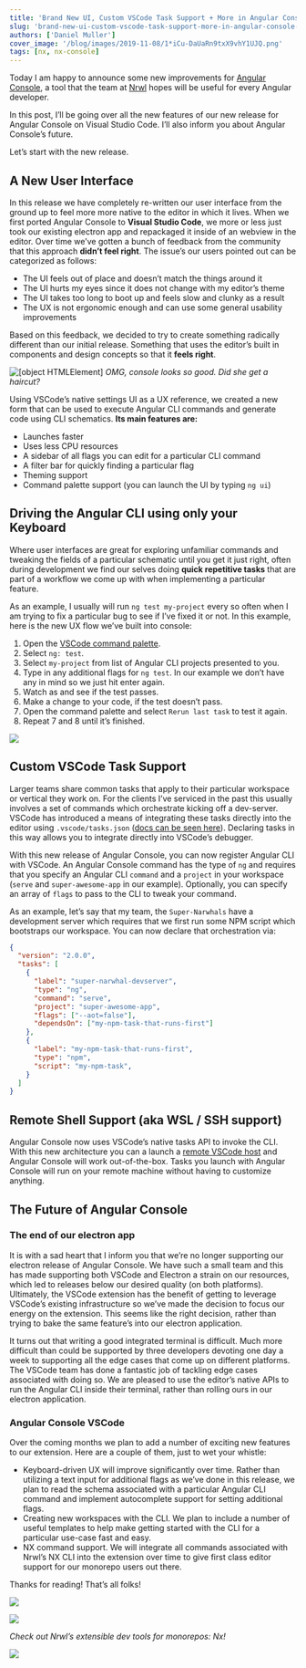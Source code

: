 ```yaml
---
title: 'Brand New UI, Custom VSCode Task Support + More in Angular Console 9.0!'
slug: 'brand-new-ui-custom-vscode-task-support-more-in-angular-console-9-0'
authors: ['Daniel Muller']
cover_image: '/blog/images/2019-11-08/1*iCu-DaUaRn9txX9vhY1UJQ.png'
tags: [nx, nx-console]
---
```


Today I am happy to announce some new improvements for [Angular Console](https://nx.dev/getting-started/editor-setup), a tool that the team at [Nrwl](/company) hopes will be useful for every Angular developer.

In this post, I’ll be going over all the new features of our new release for Angular Console on Visual Studio Code. I’ll also inform you about Angular Console’s future.

Let’s start with the new release.

## A New User Interface

In this release we have completely re-written our user interface from the ground up to feel more more native to the editor in which it lives. When we first ported Angular Console to **Visual Studio Code**, we more or less just took our existing electron app and repackaged it inside of an webview in the editor. Over time we’ve gotten a bunch of feedback from the community that this approach **didn’t feel right**. The issue’s our users pointed out can be categorized as follows:

- The UI feels out of place and doesn’t match the things around it
- The UI hurts my eyes since it does not change with my editor’s theme
- The UI takes too long to boot up and feels slow and clunky as a result
- The UX is not ergonomic enough and can use some general usability improvements

Based on this feedback, we decided to try to create something radically different than our initial release. Something that uses the editor’s built in components and design concepts so that it **feels right**.

![[object HTMLElement]](/blog/images/2019-11-08/1*GIHiPoIyVTCI35wpYRgWog.avif)
_OMG, console looks so good. Did she get a haircut?_

Using VSCode’s native settings UI as a UX reference, we created a new form that can be used to execute Angular CLI commands and generate code using CLI schematics. **Its main features are:**

- Launches faster
- Uses less CPU resources
- A sidebar of all flags you can edit for a particular CLI command
- A filter bar for quickly finding a particular flag
- Theming support
- Command palette support (you can launch the UI by typing `ng ui`)

## Driving the Angular CLI using only your Keyboard

Where user interfaces are great for exploring unfamiliar commands and tweaking the fields of a particular schematic until you get it just right, often during development we find our selves doing **quick repetitive tasks** that are part of a workflow we come up with when implementing a particular feature.

As an example, I usually will run `ng test my-project` every so often when I am trying to fix a particular bug to see if I’ve fixed it or not. In this example, here is the new UX flow we’ve built into console:

1.  Open the [VSCode command palette](https://code.visualstudio.com/docs/getstarted/userinterface#_command-palette).
2.  Select `ng: test`.
3.  Select `my-project` from list of Angular CLI projects presented to you.
4.  Type in any additional flags for `ng test`. In our example we don’t have any in mind so we just hit enter again.
5.  Watch as and see if the test passes.
6.  Make a change to your code, if the test doesn’t pass.
7.  Open the command palette and select `Rerun last task` to test it again.
8.  Repeat 7 and 8 until it’s finished.

![](/blog/images/2019-11-08/1*BrwJVeN-AcZFXTsmLHJzkA.avif)

## Custom VSCode Task Support

Larger teams share common tasks that apply to their particular workspace or vertical they work on. For the clients I’ve serviced in the past this usually involves a set of commands which orchestrate kicking off a dev-server. VSCode has introduced a means of integrating these tasks directly into the editor using `.vscode/tasks.json` ([docs can be seen here](https://code.visualstudio.com/docs/editor/tasks#_custom-tasks)). Declaring tasks in this way allows you to integrate directly into VSCode’s debugger.

With this new release of Angular Console, you can now register Angular CLI with VSCode. An Angular Console command has the type of `ng` and requires that you specify an Angular CLI `command` and a `project` in your workspace (`serve` and `super-awesome-app` in our example). Optionally, you can specify an array of `flags` to pass to the CLI to tweak your command.

As an example, let’s say that my team, the `Super-Narwhals` have a development server which requires that we first run some NPM script which bootstraps our workspace. You can now declare that orchestration via:

```json
{
  "version": "2.0.0",
  "tasks": [
    {
      "label": "super-narwhal-devserver",
      "type": "ng",
      "command": "serve",
      "project": "super-awesome-app",
      "flags": ["--aot=false"],
      "dependsOn": ["my-npm-task-that-runs-first"]
    },
    {
      "label": "my-npm-task-that-runs-first",
      "type": "npm",
      "script": "my-npm-task",
    }
  ]
}
```

## Remote Shell Support (aka WSL / SSH support)

Angular Console now uses VSCode’s native tasks API to invoke the CLI. With this new architecture you can a launch a [remote VSCode host](https://code.visualstudio.com/docs/remote/remote-overview) and Angular Console will work out-of-the-box. Tasks you launch with Angular Console will run on your remote machine without having to customize anything.

## The Future of Angular Console

### The end of our electron app

It is with a sad heart that I inform you that we’re no longer supporting our electron release of Angular Console. We have such a small team and this has made supporting both VSCode and Electron a strain on our resources, which led to releases below our desired quality (on both platforms). Ultimately, the VSCode extension has the benefit of getting to leverage VSCode’s existing infrastructure so we’ve made the decision to focus our energy on the extension. This seems like the right decision, rather than trying to bake the same feature’s into our electron application.

It turns out that writing a good integrated terminal is difficult. Much more difficult than could be supported by three developers devoting one day a week to supporting all the edge cases that come up on different platforms. The VSCode team has done a fantastic job of tackling edge cases associated with doing so. We are pleased to use the editor’s native APIs to run the Angular CLI inside their terminal, rather than rolling ours in our electron application.

### Angular Console VSCode

Over the coming months we plan to add a number of exciting new features to our extension. Here are a couple of them, just to wet your whistle:

- Keyboard-driven UX will improve significantly over time. Rather than utilizing a text input for additional flags as we’ve done in this release, we plan to read the schema associated with a particular Angular CLI command and implement autocomplete support for setting additional flags.
- Creating new workspaces with the CLI. We plan to include a number of useful templates to help make getting started with the CLI for a particular use-case fast and easy.
- NX command support. We will integrate all commands associated with Nrwl’s NX CLI into the extension over time to give first class editor support for our monorepo users out there.

Thanks for reading! That’s all folks!

![](/blog/images/2019-11-08/0*WL5InnWDnAuqfbfZ.avif)


![](/blog/images/2019-11-08/0*sUuN-NoTZiZ4cg22.avif)

_Check out Nrwl’s extensible dev tools for monorepos: Nx!_

![](/blog/images/2019-11-08/1*pbElIZt9YeORNw8m142z6w.avif)
